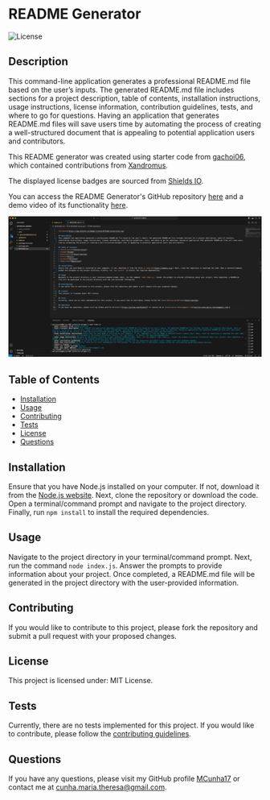 # README Generator

![License](https://img.shields.io/badge/license-MIT%20License-blue.svg)

## Description
This command-line application generates a professional README.md file based on the user’s inputs. The generated README.md file includes sections for a project description, table of contents, installation instructions, usage instructions, license information, contribution guidelines, tests, and where to go for questions. Having an application that generates README.md files will save users time by automating the process of creating a well-structured document that is appealing to potential application users and contributors.

This README generator was created using starter code from <a href="https://github.com/coding-boot-camp/potential-enigma">gachoi06</a>, which contained contributions from <a href="https://github.com/Xandromus">Xandromus</a>.

The displayed license badges are sourced from <a href="https://shields.io/category/license">Shields IO</a>.

You can access the README Generator's GitHub repository [here](https://github.com/MCunha17/generator-readme) and a demo video of its functionality [here]( https://drive.google.com/file/d/1T0CHI6phR5dV1uhk-uriqo3irnZnWSXo/view?usp=sharing).

![Terminal Screenshot of README Generator](/images/readme-generator-screenshot.png)

## Table of Contents
* [Installation](#installation)
* [Usage](#usage)
* [Contributing](#contributing)
* [Tests](#tests)
* [License](#license)
* [Questions](#questions)

## Installation
Ensure that you have Node.js installed on your computer. If not, download it from the [Node.js website](https://nodejs.org/). Next, clone the repository or download the code. Open a terminal/command prompt and navigate to the project directory. Finally, run `npm install` to install the required dependencies.

## Usage
Navigate to the project directory in your terminal/command prompt. Next, run the command `node index.js`. Answer the prompts to provide information about your project. Once completed, a README.md file will be generated in the project directory with the user-provided information.

## Contributing
If you would like to contribute to this project, please fork the repository and submit a pull request with your proposed changes.

## License
This project is licensed under: MIT License.

## Tests
Currently, there are no tests implemented for this project. If you would like to contribute, please follow the [contributing guidelines](#contributing).

## Questions
If you have any questions, please visit my GitHub profile [MCunha17](https://github.com/MCunha17) or contact me at [cunha.maria.theresa@gmail.com](mailto:cunha.maria.theresa@gmail.com).
